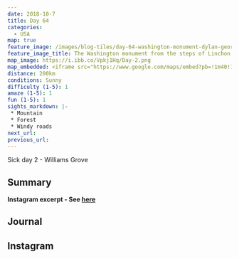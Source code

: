 ```yaml
---
date: 2018-10-7
title: Day 64
categories:
  - USA
map: true
feature_image: /images/blog-tiles/day-64-washington-monument-dylan-george-field.JPG
feature_image_title: The Washington monument from the steps of Linchon memorial, Washington D.C, Maryland, USA
map_image: https://i.ibb.co/Vpkj1Hq/Day-2.png
map_embedded: <iframe src="https://www.google.com/maps/embed?pb=!1m40!1m12!1m3!1d787802.3768492587!2d-77.38909710440652!3d39.52908925524233!2m3!1f0!2f0!3f0!3m2!1i1024!2i768!4f13.1!4m25!3e0!4m5!1s0x89c8e67364e0bbe7%3A0x571874b5a6ba80f5!2sWilliams%20Grove%20Speedway%2C%20Speedway%20Drive%2C%20Mechanicsburg%2C%20PA%2C%20USA!3m2!1d40.155193!2d-77.033423!4m5!1s0x89c803aed6f483b7%3A0x44896a84223e758!2sBaltimore%2C%20MD%2C%20USA!3m2!1d39.2903848!2d-76.6121893!4m5!1s0x89b7c6de5af6e45b%3A0xc2524522d4885d2a!2sWashington%2C%20DC%2C%20USA!3m2!1d38.9071923!2d-77.0368707!4m5!1s0x89b7b7da52681a07%3A0xf84058e265df8063!2sHighRoad%20Hostel%20Washington%20DC%2C%20Belmont%20Road%20Northwest%2C%20Washington%2C%20DC%2C%20USA!3m2!1d38.920386!2d-77.042283!5e0!3m2!1sen!2sau!4v1577510811158!5m2!1sen!2sau" width="100%" height="500" frameborder="0" style="border:0;" allowfullscreen=""></iframe>
distance: 200km
conditions: Sunny
difficulty (1-5): 1 
amaze (1-5): 1
fun (1-5): 1
sights_markdown: |-
 * Mountain
 * Forest
 * Windy roads
next_url:
previous_url:
---
```

Sick day 2 - Williams Grove

## Summary
<p><strong>Instagram excerpt - See <a href="#instagram">here</a></strong></p>

## Journal

<h2><div id="instagram">Instagram</div></h2>





